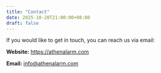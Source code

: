 ```yaml
---
title: "Contact"
date: 2025-10-20T21:00:00+08:00
draft: false
---
```


If you would like to get in touch, you can reach us via email:

**Website:** https://athenalarm.com

**Email:** info@athenalarm.com
